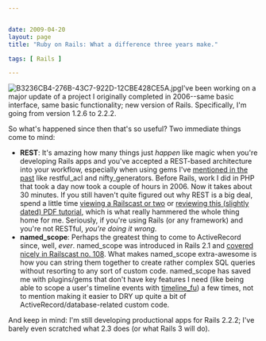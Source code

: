 ```yaml
---


date: 2009-04-20
layout: page
title: "Ruby on Rails: What a difference three years make."

tags: [ Rails ]

---
```


![B3236CB4-276B-43C7-922D-12CBE428CE5A.jpg](/uploads/2009/03/b3236cb4-276b-43c7-922d-12cbe428ce5a.jpg)I've
been working on a major update of a project I originally completed in
2006--same basic interface, same basic functionality; new version of
Rails. Specifically, I'm going from version 1.2.6 to 2.2.2.

So what's happened since then that's so useful? Two immediate things
come to mind:

-   **REST**: It's amazing how many things just *happen* like magic when
    you're developing Rails apps and you've accepted a REST-based
    architecture into your workflow, especially when using gems I've
    [mentioned in the
    past](/posts/2009/03/5-useful-ruby-gems-for-ruby-on-rails.html)
    like restful\_acl and nifty\_generators. Before Rails, work I did in
    PHP that took a day now took a couple of hours in 2006. Now it takes
    about 30 minutes. If you still haven't quite figured out why REST is
    a big deal, spend a little time [viewing a Railscast or
    two](http://railscasts.com/episodes?search=rest) or [reviewing this
    (slightly dated) PDF
    tutorial](http://www.google.com/url?sa=t&source=web&ct=res&cd=10&url=http%3A%2F%2Fwww.b-simple.de%2Fdownload%2Frestful_rails_en.pdf&ei=blHtSbGeMtaJtgfaovnEDw&usg=AFQjCNFXDbgWOVKcjZzUwxIG9ZLTynyCxA&sig2=YAQN5t4Tew7tfgJMvT8CzQ),
    which is what really hammered the whole thing home for me.
    Seriously, if you're using Rails (or any framework) and you're not
    RESTful, *you're doing it wrong.*
-   **named\_scope**: Perhaps the greatest thing to come to ActiveRecord
    since, well, *ever*. named\_scope was introduced in Rails 2.1 and
    [covered nicely in Railscast no.
    108](http://railscasts.com/episodes/108-named-scope). What makes
    named\_scope extra-awesome is how you can string them together to
    create rather complex SQL queries without resorting to any sort of
    custom code. named\_scope has saved me with plugins/gems that don't
    have key features I need (like being able to scope a user's timeline
    events with
    [timeline\_fu](http://github.com/giraffesoft/timeline_fu/tree/master))
    a few times, not to mention making it easier to DRY up quite a bit
    of ActiveRecord/database-related custom code.

And keep in mind: I'm still developing productional apps for Rails
2.2.2; I've barely even scratched what 2.3 does (or what Rails 3 will
do).
